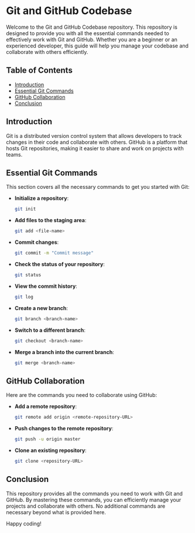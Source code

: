 # Git and GitHub Codebase

Welcome to the Git and GitHub Codebase repository. This repository is designed to provide you with all the essential commands needed to effectively work with Git and GitHub. Whether you are a beginner or an experienced developer, this guide will help you manage your codebase and collaborate with others efficiently.

## Table of Contents
- [Introduction](#introduction)
- [Essential Git Commands](#essential-git-commands)
- [GitHub Collaboration](#github-collaboration)
- [Conclusion](#conclusion)

## Introduction
Git is a distributed version control system that allows developers to track changes in their code and collaborate with others. GitHub is a platform that hosts Git repositories, making it easier to share and work on projects with teams.

## Essential Git Commands
This section covers all the necessary commands to get you started with Git:

- **Initialize a repository**:
    ```sh
    git init
    ```

- **Add files to the staging area**:
    ```sh
    git add <file-name>
    ```

- **Commit changes**:
    ```sh
    git commit -m "Commit message"
    ```

- **Check the status of your repository**:
    ```sh
    git status
    ```

- **View the commit history**:
    ```sh
    git log
    ```

- **Create a new branch**:
    ```sh
    git branch <branch-name>
    ```

- **Switch to a different branch**:
    ```sh
    git checkout <branch-name>
    ```

- **Merge a branch into the current branch**:
    ```sh
    git merge <branch-name>
    ```

## GitHub Collaboration
Here are the commands you need to collaborate using GitHub:

- **Add a remote repository**:
    ```sh
    git remote add origin <remote-repository-URL>
    ```

- **Push changes to the remote repository**:
    ```sh
    git push -u origin master
    ```

- **Clone an existing repository**:
    ```sh
    git clone <repository-URL>
    ```

## Conclusion
This repository provides all the commands you need to work with Git and GitHub. By mastering these commands, you can efficiently manage your projects and collaborate with others. No additional commands are necessary beyond what is provided here.

Happy coding!